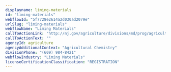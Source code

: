 ```yaml
---
displayname: liming-materials
id: "liming-materials"
webflowId: "5f7728e2614a2d030ad2079e"
urlSlug: "liming-materials"
webflowName: "Liming Materials"
callToActionLink: "http://nj.gov/agriculture/divisions/md/prog/agriculturalchemistry.html"
callToActionText: ""
agencyId: agriculture
agencyAdditionalContext: "Agricultural Chemistry"
divisionPhone: "(609) 984-8421"
webflowIndustry: "Liming Materials"
licenseCertificationClassification: "REGISTRATION"
---
```

